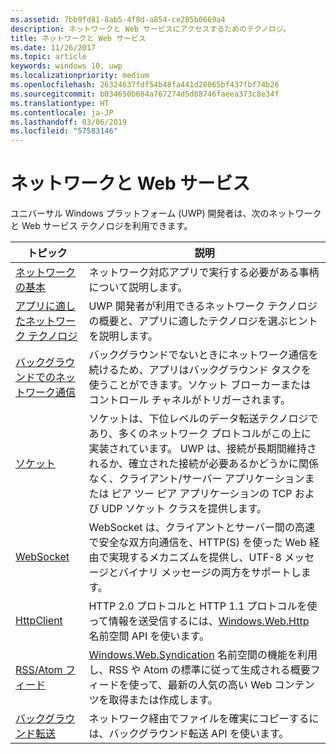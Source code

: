 ```yaml
---
ms.assetid: 7bb9fd81-8ab5-4f8d-a854-ce285b0669a4
description: ネットワークと Web サービスにアクセスするためのテクノロジ。
title: ネットワークと Web サービス
ms.date: 11/26/2017
ms.topic: article
keywords: windows 10, uwp
ms.localizationpriority: medium
ms.openlocfilehash: 26324637fdf54b48fa441d28065bf437fbf74b26
ms.sourcegitcommit: b034650b684a767274d5d88746faeea373c8e34f
ms.translationtype: HT
ms.contentlocale: ja-JP
ms.lasthandoff: 03/06/2019
ms.locfileid: "57583146"
---
```

# <a name="networking-and-web-services"></a>ネットワークと Web サービス

ユニバーサル Windows プラットフォーム (UWP) 開発者は、次のネットワークと Web サービス テクノロジを利用できます。

| トピック | 説明 |
| - | - |
| [ネットワークの基本](networking-basics.md) | ネットワーク対応アプリで実行する必要がある事柄について説明します。 |
| [アプリに適したネットワーク テクノロジ](which-networking-technology.md) | UWP 開発者が利用できるネットワーク テクノロジの概要と、アプリに適したテクノロジを選ぶヒントを説明します。 |
| [バックグラウンドでのネットワーク通信](network-communications-in-the-background.md) | バックグラウンドでないときにネットワーク通信を続けるため、アプリはバックグラウンド タスクを使うことができます。ソケット ブローカーまたはコントロール チャネルがトリガーされます。 |
| [ソケット](sockets.md) | ソケットは、下位レベルのデータ転送テクノロジであり、多くのネットワーク プロトコルがこの上に実装されています。 UWP は、接続が長期間維持されるか、確立された接続が必要あるかどうかに関係なく、クライアント/サーバー アプリケーションまたは ピア ツー ピア アプリケーションの TCP および UDP ソケット クラスを提供します。 |
| [WebSocket](websockets.md) | WebSocket は、クライアントとサーバー間の高速で安全な双方向通信を、HTTP(S) を使った Web 経由で実現するメカニズムを提供し、UTF-8 メッセージとバイナリ メッセージの両方をサポートします。 |
| [HttpClient](httpclient.md) | HTTP 2.0 プロトコルと HTTP 1.1 プロトコルを使って情報を送受信するには、[Windows.Web.Http](https://msdn.microsoft.com/library/windows/apps/dn279692) 名前空間 API を使います。 |
| [RSS/Atom フィード](web-feeds.md) | [Windows.Web.Syndication](https://msdn.microsoft.com/library/windows/apps/br243632) 名前空間の機能を利用し、RSS や Atom の標準に従って生成される概要フィードを使って、最新の人気の高い Web コンテンツを取得または作成します。 |
| [バックグラウンド転送](background-transfers.md) | ネットワーク経由でファイルを確実にコピーするには、バックグラウンド転送 API を使います。 |

